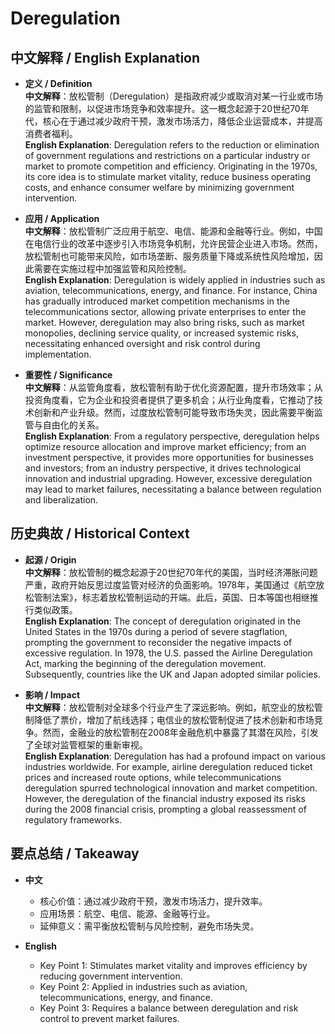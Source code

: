 # Deregulation

## 中文解释 / English Explanation

* **定义 / Definition**  
  **中文解释**：放松管制（Deregulation）是指政府减少或取消对某一行业或市场的监管和限制，以促进市场竞争和效率提升。这一概念起源于20世纪70年代，核心在于通过减少政府干预，激发市场活力，降低企业运营成本，并提高消费者福利。  
  **English Explanation**: Deregulation refers to the reduction or elimination of government regulations and restrictions on a particular industry or market to promote competition and efficiency. Originating in the 1970s, its core idea is to stimulate market vitality, reduce business operating costs, and enhance consumer welfare by minimizing government intervention.

* **应用 / Application**  
  **中文解释**：放松管制广泛应用于航空、电信、能源和金融等行业。例如，中国在电信行业的改革中逐步引入市场竞争机制，允许民营企业进入市场。然而，放松管制也可能带来风险，如市场垄断、服务质量下降或系统性风险增加，因此需要在实施过程中加强监管和风险控制。  
  **English Explanation**: Deregulation is widely applied in industries such as aviation, telecommunications, energy, and finance. For instance, China has gradually introduced market competition mechanisms in the telecommunications sector, allowing private enterprises to enter the market. However, deregulation may also bring risks, such as market monopolies, declining service quality, or increased systemic risks, necessitating enhanced oversight and risk control during implementation.

* **重要性 / Significance**  
  **中文解释**：从监管角度看，放松管制有助于优化资源配置，提升市场效率；从投资角度看，它为企业和投资者提供了更多机会；从行业角度看，它推动了技术创新和产业升级。然而，过度放松管制可能导致市场失灵，因此需要平衡监管与自由化的关系。  
  **English Explanation**: From a regulatory perspective, deregulation helps optimize resource allocation and improve market efficiency; from an investment perspective, it provides more opportunities for businesses and investors; from an industry perspective, it drives technological innovation and industrial upgrading. However, excessive deregulation may lead to market failures, necessitating a balance between regulation and liberalization.

## 历史典故 / Historical Context

* **起源 / Origin**  
  **中文解释**：放松管制的概念起源于20世纪70年代的美国，当时经济滞胀问题严重，政府开始反思过度监管对经济的负面影响。1978年，美国通过《航空放松管制法案》，标志着放松管制运动的开端。此后，英国、日本等国也相继推行类似政策。  
  **English Explanation**: The concept of deregulation originated in the United States in the 1970s during a period of severe stagflation, prompting the government to reconsider the negative impacts of excessive regulation. In 1978, the U.S. passed the Airline Deregulation Act, marking the beginning of the deregulation movement. Subsequently, countries like the UK and Japan adopted similar policies.

* **影响 / Impact**  
  **中文解释**：放松管制对全球多个行业产生了深远影响。例如，航空业的放松管制降低了票价，增加了航线选择；电信业的放松管制促进了技术创新和市场竞争。然而，金融业的放松管制在2008年金融危机中暴露了其潜在风险，引发了全球对监管框架的重新审视。  
  **English Explanation**: Deregulation has had a profound impact on various industries worldwide. For example, airline deregulation reduced ticket prices and increased route options, while telecommunications deregulation spurred technological innovation and market competition. However, the deregulation of the financial industry exposed its risks during the 2008 financial crisis, prompting a global reassessment of regulatory frameworks.

## 要点总结 / Takeaway

* **中文**  
  - 核心价值：通过减少政府干预，激发市场活力，提升效率。  
  - 应用场景：航空、电信、能源、金融等行业。  
  - 延伸意义：需平衡放松管制与风险控制，避免市场失灵。  

* **English**  
  - Key Point 1: Stimulates market vitality and improves efficiency by reducing government intervention.  
  - Key Point 2: Applied in industries such as aviation, telecommunications, energy, and finance.  
  - Key Point 3: Requires a balance between deregulation and risk control to prevent market failures.